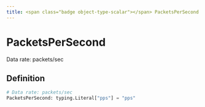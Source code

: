 ```yaml
---
title: <span class="badge object-type-scalar"></span> PacketsPerSecond
---
```

# <span class="badge object-type-scalar"></span> PacketsPerSecond

Data rate: packets/sec

## Definition

```python
# Data rate: packets/sec
PacketsPerSecond: typing.Literal["pps"] = "pps"
```
